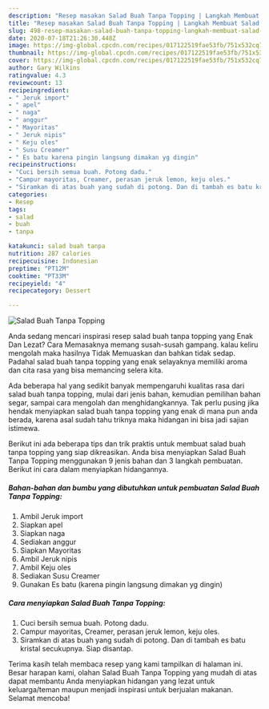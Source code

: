 ```yaml
---
description: "Resep masakan Salad Buah Tanpa Topping | Langkah Membuat Salad Buah Tanpa Topping Yang Enak Dan Lezat"
title: "Resep masakan Salad Buah Tanpa Topping | Langkah Membuat Salad Buah Tanpa Topping Yang Enak Dan Lezat"
slug: 498-resep-masakan-salad-buah-tanpa-topping-langkah-membuat-salad-buah-tanpa-topping-yang-enak-dan-lezat
date: 2020-07-18T21:26:30.448Z
image: https://img-global.cpcdn.com/recipes/017122519fae53fb/751x532cq70/salad-buah-tanpa-topping-foto-resep-utama.jpg
thumbnail: https://img-global.cpcdn.com/recipes/017122519fae53fb/751x532cq70/salad-buah-tanpa-topping-foto-resep-utama.jpg
cover: https://img-global.cpcdn.com/recipes/017122519fae53fb/751x532cq70/salad-buah-tanpa-topping-foto-resep-utama.jpg
author: Gary Wilkins
ratingvalue: 4.3
reviewcount: 13
recipeingredient:
- " Jeruk import"
- " apel"
- " naga"
- " anggur"
- " Mayoritas"
- " Jeruk nipis"
- " Keju oles"
- " Susu Creamer"
- " Es batu karena pingin langsung dimakan yg dingin"
recipeinstructions:
- "Cuci bersih semua buah. Potong dadu."
- "Campur mayoritas, Creamer, perasan jeruk lemon, keju oles."
- "Siramkan di atas buah yang sudah di potong. Dan di tambah es batu kristal secukupnya. Siap disantap."
categories:
- Resep
tags:
- salad
- buah
- tanpa

katakunci: salad buah tanpa 
nutrition: 287 calories
recipecuisine: Indonesian
preptime: "PT12M"
cooktime: "PT33M"
recipeyield: "4"
recipecategory: Dessert

---
```



![Salad Buah Tanpa Topping](https://img-global.cpcdn.com/recipes/017122519fae53fb/751x532cq70/salad-buah-tanpa-topping-foto-resep-utama.jpg)

Anda sedang mencari inspirasi resep salad buah tanpa topping yang Enak Dan Lezat? Cara Memasaknya memang susah-susah gampang. kalau keliru mengolah maka hasilnya Tidak Memuaskan dan bahkan tidak sedap. Padahal salad buah tanpa topping yang enak selayaknya memiliki aroma dan cita rasa yang bisa memancing selera kita.

Ada beberapa hal yang sedikit banyak mempengaruhi kualitas rasa dari salad buah tanpa topping, mulai dari jenis bahan, kemudian pemilihan bahan segar, sampai cara mengolah dan menghidangkannya. Tak perlu pusing jika hendak menyiapkan salad buah tanpa topping yang enak di mana pun anda berada, karena asal sudah tahu triknya maka hidangan ini bisa jadi sajian istimewa.




Berikut ini ada beberapa tips dan trik praktis untuk membuat salad buah tanpa topping yang siap dikreasikan. Anda bisa menyiapkan Salad Buah Tanpa Topping menggunakan 9 jenis bahan dan 3 langkah pembuatan. Berikut ini cara dalam menyiapkan hidangannya.

<!--inarticleads1-->

##### Bahan-bahan dan bumbu yang dibutuhkan untuk pembuatan Salad Buah Tanpa Topping:

1. Ambil  Jeruk import
1. Siapkan  apel
1. Siapkan  naga
1. Sediakan  anggur
1. Siapkan  Mayoritas
1. Ambil  Jeruk nipis
1. Ambil  Keju oles
1. Sediakan  Susu Creamer
1. Gunakan  Es batu (karena pingin langsung dimakan yg dingin)




<!--inarticleads2-->

##### Cara menyiapkan Salad Buah Tanpa Topping:

1. Cuci bersih semua buah. Potong dadu.
1. Campur mayoritas, Creamer, perasan jeruk lemon, keju oles.
1. Siramkan di atas buah yang sudah di potong. Dan di tambah es batu kristal secukupnya. Siap disantap.




Terima kasih telah membaca resep yang kami tampilkan di halaman ini. Besar harapan kami, olahan Salad Buah Tanpa Topping yang mudah di atas dapat membantu Anda menyiapkan hidangan yang lezat untuk keluarga/teman maupun menjadi inspirasi untuk berjualan makanan. Selamat mencoba!
